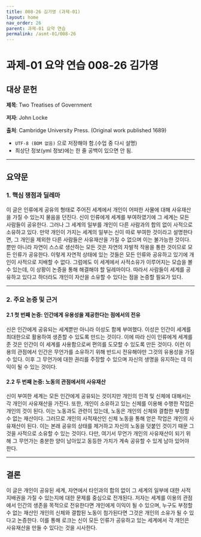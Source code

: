 ```yaml
---
title: 008-26 김가영 (과제-01)
layout: home
nav_order: 26
parent: 과제-01 요약 연습
permalink: /asmt-01/008-26
---
```


# 과제-01 요약 연습 008-26 김가영

## 대상 문헌

**제목**: Two Treatises of Government

**저자**: John Locke

**출처**: Cambridge University Press. (Original work published 1689)

* `UTF-8 (BOM 없음)` 으로 저장해야 함.(수업 중 다시 설명)
* 최상단 정보(yml 정보)에는 한 줄 공백이 있으면 안 됨.

---

## 요약문

### 1. 핵심 쟁점과 딜레마

이 글은 인류에게 공유의 형태로 주어진 세계에서 개인이 어떠한 사물에 대해 사유재산을 가질 수 있는지 물음을 던진다. 신이 인류에게 세계를 부여하였기에 그 세계는 모든 사람들이 공유한다. 그러나 그 세계의 일부를 개인이 다른 사람과의 합의 없이 사적으로 소유하고 있다. 만약 개인이 가지는 세계의 일부는 신이 따로 부여한 것이라고 설명한다면, 그 개인을 제외한 다른 사람들은 사유재산을 가질 수 없으며 이는 불가능한 것이다. 뿐만 아니라 자연이 스스로 생산하는 모든 것은 자연의 자발적 작용을 통한 것이므로 모든 인류가 공유한다. 이렇게 자연적 상태에 있는 것들은 모든 인류와 공유하고 있기에 개인이 사적으로 지배할 수 없다. 그럼에도 이 세계에서 사적소유가 이루어지는 모습을 볼 수 있는데, 이 상황이 논증을 통해 해결해야 할 딜레마이다. 따라서 사람들이 세계를 공유하고 있다고 하더라도 개인이 자산을 소유할 수 있다는 점을 논증할 필요가 있다.

---

### 2. 주요 논증 및 근거

#### 2.1 첫 번째 논증: 인간에게 유용성을 제공한다는 점에서의 전유

신은 인간에게 공유되는 세계뿐만 아니라 이성도 함께 부여했다. 이성은 인간이 세계를 최대한으로 활용하여 생존할 수 있도록 만드는 것이다. 이에 따라 신이 인류에게 세계를 준 것은 인간이 이 세계를 사용함으로써 편의를 도모할 수 있도록 만든 것이다. 이런 이용의 관점에서 인간은 무언가를 소유하기 위해 반드시 전유해야만 그것의 유용성을 가질 수 있다. 이후 그 무언가에 대한 권리를 주장할 수 있으며 자신의 생명을 유지하는 데 이익이 될 수 있는 것이다.

#### 2.2 두 번째 논증: 노동의 관점에서의 사유재산

신이 부여한 세계는 모든 인간에게 공유되는 것이지만 개인의 인격 및 신체에 대해서는 각 개인이 사유재산을 가진다. 또한, 개인이 소유하고 있는 신체를 이용해 수행한 작업은 개인의 것이 된다. 이는 노동과도 관련이 있는데, 노동은 개인의 신체와 결합한 부정할 수 없는 재산이다. 그러므로 개인의 사적재산인 신체 노동을 통해 얻은 작업은 개인의 사유재산이 된다. 이는 본래 공유의 상태를 제거하고 자신의 노동을 덧붙인 것이기 때문 그것을 사적으로 소유할 수 있는 것이다. 다만, 여기서 무언가 개인의 사유재산이 되기 위해 그 무언가는 충분한 양이 남아있고 동등한 가치가 계속 공유할 수 있게 남아 있어야 한다.

---

## 결론

이 글은 개인이 공유된 세계, 자연에서 타인과의 합의 없이 그 세계의 일부에 대한 사적지배권을 가질 수 있는지에 대한 문제를 중심으로 전개된다. 저자는 세계를 이용의 관점에서 인간의 생존을 목적으로 전유한다면 개인에게 이익이 될 수 있으며, 누구도 부정할 수 없는 재산인 개인의 신체와 결합된 노동이 첨가된다면 그것은 개인의 소유가 될 수 있다고 논증한다. 이를 통해 로크는 신이 모든 인류가 공유하고 있는 세계에서 각 개인은 사유재산을 만들 수 있다는 것을 시사한다.
